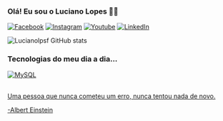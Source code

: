 ### Olá! Eu sou o Luciano Lopes 🙋‍♂️

[![Facebook](https://img.shields.io/badge/Facebook-1877F2?style=for-the-badge&logo=facebook&logoColor=white)](https://facebook.com/lucianolpsf)
[![Instagram](https://img.shields.io/badge/Instagram-E4405F?style=for-the-badge&logo=instagram&logoColor=white)](https://instagram.com/lucianolpsf)
[![Youtube](https://img.shields.io/badge/YouTube-FF0000?style=for-the-badge&logo=youtube&logoColor=white)]()
[![LinkedIn](https://img.shields.io/badge/LinkedIn-0077B5?style=for-the-badge&logo=linkedin&logoColor=white)]()


![Lucianolpsf GitHub stats](https://github-readme-stats.vercel.app/api?username=lucianolpsf&show_icons=true&theme=radical)

### Tecnologias do meu dia a dia...
<div style="display: incline_block">
    <a href="https://github.com/Lucianolpsf">
    <img align="center" alt="MySQL" src="https://img.shields.io/badge/MySQL-00000F?style=for-the-badge&logo=mysql&logoColor=white"/>
</div><br/>

Uma pessoa que nunca cometeu um erro, nunca tentou nada de novo.

-Albert Einstein
